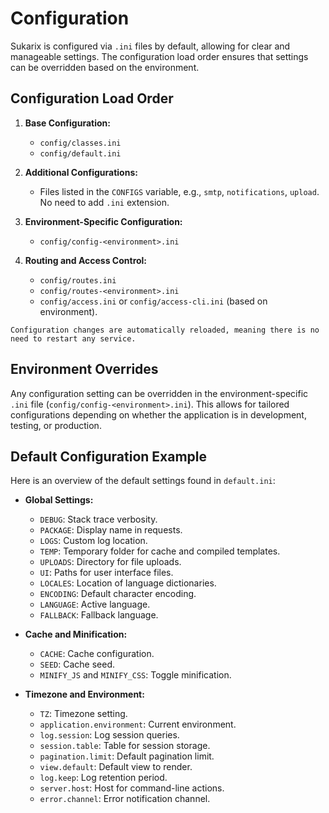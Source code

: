 # Configuration

Sukarix is configured via `.ini` files by default, allowing for clear and manageable settings. The configuration load
order ensures that settings can be overridden based on the environment.

## Configuration Load Order

1. **Base Configuration:**
    - `config/classes.ini`
    - `config/default.ini`

2. **Additional Configurations:**
    - Files listed in the `CONFIGS` variable, e.g., `smtp`, `notifications`, `upload`. No need to add `.ini` extension.

3. **Environment-Specific Configuration:**
    - `config/config-<environment>.ini`

4. **Routing and Access Control:**
    - `config/routes.ini`
    - `config/routes-<environment>.ini`
    - `config/access.ini` or `config/access-cli.ini` (based on environment).

```admonish info title="Dynamic reconfiguration"
Configuration changes are automatically reloaded, meaning there is no need to restart any service.
```

## Environment Overrides

Any configuration setting can be overridden in the environment-specific `.ini` file (`config/config-<environment>.ini`).
This allows for tailored configurations depending on whether the application is in development, testing, or production.

## Default Configuration Example

Here is an overview of the default settings found in `default.ini`:

- **Global Settings:**
    - `DEBUG`: Stack trace verbosity.
    - `PACKAGE`: Display name in requests.
    - `LOGS`: Custom log location.
    - `TEMP`: Temporary folder for cache and compiled templates.
    - `UPLOADS`: Directory for file uploads.
    - `UI`: Paths for user interface files.
    - `LOCALES`: Location of language dictionaries.
    - `ENCODING`: Default character encoding.
    - `LANGUAGE`: Active language.
    - `FALLBACK`: Fallback language.

- **Cache and Minification:**
    - `CACHE`: Cache configuration.
    - `SEED`: Cache seed.
    - `MINIFY_JS` and `MINIFY_CSS`: Toggle minification.

- **Timezone and Environment:**
    - `TZ`: Timezone setting.
    - `application.environment`: Current environment.
    - `log.session`: Log session queries.
    - `session.table`: Table for session storage.
    - `pagination.limit`: Default pagination limit.
    - `view.default`: Default view to render.
    - `log.keep`: Log retention period.
    - `server.host`: Host for command-line actions.
    - `error.channel`: Error notification channel.
